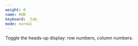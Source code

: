 ```yaml
---
weight: 0
name: HUD
keyboard: _tab_
mode: normal
---
```

Toggle the heads-up display: row numbers, column numbers.